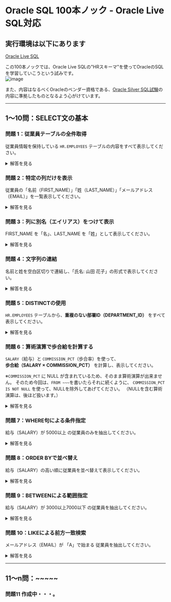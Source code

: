 # Oracle SQL 100本ノック - Oracle Live SQL対応

## 実行環境は以下にあります
[Oracle Live SQL](https://livesql.oracle.com/next/)

この100本ノックでは、Oracle Live SQLの"HRスキーマ"を使ってOracleのSQLを学習していこうという試みです。   
![image](https://github.com/user-attachments/assets/b2b3b01f-cde5-4ce9-8e44-1295dff48f71)

また、内容はなるべくOracleのベンダー資格である、[Oracle Silver SQL試験](https://www.oracle.com/jp/education/certification/certification-exam-list/db-sql-1z0-071-exam/)の内容に準拠したものとなるよう心がけています。

---

## 1〜10問：SELECT文の基本

### 問題 1：従業員テーブルの全件取得
従業員情報を保持している `HR.EMPLOYEES` テーブルの内容をすべて表示してください。

<details>
<summary>解答を見る</summary>

<pre><code class="language-sql">
SELECT * FROM HR.EMPLOYEES;
</code></pre>

</details>

### 問題 2：特定の列だけを表示
従業員の「名前（FIRST_NAME）」「姓（LAST_NAME）」「メールアドレス（EMAIL）」を一覧表示してください。

<details>
<summary>解答を見る</summary>

<pre><code class="language-sql">
SELECT FIRST_NAME, LAST_NAME, EMAIL FROM HR.EMPLOYEES;
</code></pre>

</details>

### 問題 3：列に別名（エイリアス）をつけて表示
FIRST_NAME を「名」、LAST_NAME を「姓」として表示してください。

<details>
<summary>解答を見る</summary>

<pre><code class="language-sql">
SELECT FIRST_NAME AS "名", LAST_NAME AS "姓" FROM HR.EMPLOYEES;
</code></pre>

</details>

### 問題 4：文字列の連結
名前と姓を空白区切りで連結し、「氏名: 山田 花子」の形式で表示してください。

<details>
<summary>解答を見る</summary>

<pre><code class="language-sql">
SELECT '氏名: ' || FIRST_NAME || ' ' || LAST_NAME AS FULL_NAME FROM HR.EMPLOYEES;
</code></pre>

</details>

### 問題 5：DISTINCTの使用  
`HR.EMPLOYEES` テーブルから、**重複のない部署ID（DEPARTMENT_ID）** をすべて表示してください。

<details>
<summary>解答を見る</summary>

<pre><code class="language-sql">
SELECT DISTINCT DEPARTMENT_ID FROM HR.EMPLOYEES;
</code></pre>

</details>

### 問題 6：算術演算で歩合給を計算する  
`SALARY`（給与）と `COMMISSION_PCT`（歩合率）を使って、  
**歩合給（SALARY × COMMISSION_PCT）** を計算し、表示してください。

※`COMMISSION_PCT` に NULL が含まれているため、そのまま算術演算が出来ません。
そのため今回は、`FROM ~~~`を書いたらそれに続くように、
`COMMISSION_PCT IS NOT NULL` を使って、NULLを除外してあげてください。
（NULLを含む算術演算は、後ほど扱います。）

<details>
<summary>解答を見る</summary>

<pre><code class="language-sql">
SELECT FIRST_NAME, SALARY, COMMISSION_PCT,
       SALARY * COMMISSION_PCT AS COMMISSION_PAY
FROM HR.EMPLOYEES
WHERE COMMISSION_PCT IS NOT NULL;
</code></pre>

</details>

### 問題 7：WHERE句による条件指定
給与（SALARY）が 5000以上 の従業員のみを抽出してください。

<details>
<summary>解答を見る</summary>

<pre><code class="language-sql">
SELECT FIRST_NAME, SALARY
FROM HR.EMPLOYEES
WHERE SALARY >= 5000;
</code></pre>

</details>

### 問題 8：ORDER BYで並べ替え
給与（SALARY）の高い順に従業員を並べ替えて表示してください。

<details>
<summary>解答を見る</summary>

<pre><code class="language-sql">
SELECT FIRST_NAME, SALARY
FROM HR.EMPLOYEES
ORDER BY SALARY DESC;
</code></pre>

</details>

### 問題 9：BETWEENによる範囲指定
給与（SALARY）が 3000以上7000以下 の従業員を抽出してください。

<details>
<summary>解答を見る</summary>

<pre><code class="language-sql">
SELECT FIRST_NAME, SALARY
FROM HR.EMPLOYEES
WHERE SALARY BETWEEN 3000 AND 7000;
</code></pre>

</details>

### 問題 10：LIKEによる前方一致検索
メールアドレス（EMAIL）が 「A」で始まる 従業員を抽出してください。

<details>
<summary>解答を見る</summary>

<pre><code class="language-sql">
SELECT FIRST_NAME, EMAIL
FROM HR.EMPLOYEES
WHERE EMAIL LIKE 'A%';
</code></pre>

</details>

---

## 11〜n問：~~~~~

### 問題11 作成中・・・。
